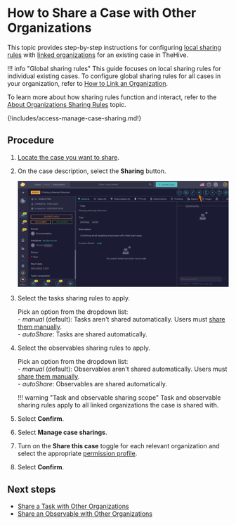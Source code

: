 # How to Share a Case with Other Organizations

This topic provides step-by-step instructions for configuring [local sharing rules](../../../administration/organizations/about-organizations-sharing-rules.md#local-sharing-rules) with [linked organizations](../../../administration/organizations/link-an-organization.md) for an existing case in TheHive.

!!! info "Global sharing rules"
    This guide focuses on local sharing rules for individual existing cases. To configure global sharing rules for all cases in your organization, refer to [How to Link an Organization](../../../administration/organizations/link-an-organization.md).

To learn more about how sharing rules function and interact, refer to the [About Organizations Sharing Rules](../../../administration/organizations/about-organizations-sharing-rules.md) topic.

{!includes/access-manage-case-sharing.md!}

<h2>Procedure</h2>

1. [Locate the case you want to share](../../analyst-corner/cases/search-for-cases/find-a-case.md).

2. On the case description, select the **Sharing** button.

    ![Sharing a case](/thehive/images/user-guides/analyst-corner/cases/sharing-a-case.png)

3. Select the tasks sharing rules to apply.

    Pick an option from the dropdown list:  
            - *manual* (default): Tasks aren't shared automatically. Users must [share them manually](../tasks/share-a-task.md).  
            - *autoShare*: Tasks are shared automatically.

4. Select the observables sharing rules to apply.

    Pick an option from the dropdown list:  
            - *manual* (default): Observables aren't shared automatically. Users must [share them manually](../cases/share-an-observable.md).  
            - *autoShare*: Observables are shared automatically.

    !!! warning "Task and observable sharing scope"
        Task and observable sharing rules apply to all linked organizations the case is shared with.

5. Select **Confirm**.

6. Select **Manage case sharings**.

7. Turn on the **Share this case** toggle for each relevant organization and select the appropriate [permission profile](../../../administration/profiles/about-profiles.md).

8. Select **Confirm**.

<h2>Next steps</h2>

* [Share a Task with Other Organizations](../tasks/share-a-task.md)
* [Share an Observable with Other Organizations](share-an-observable.md)
